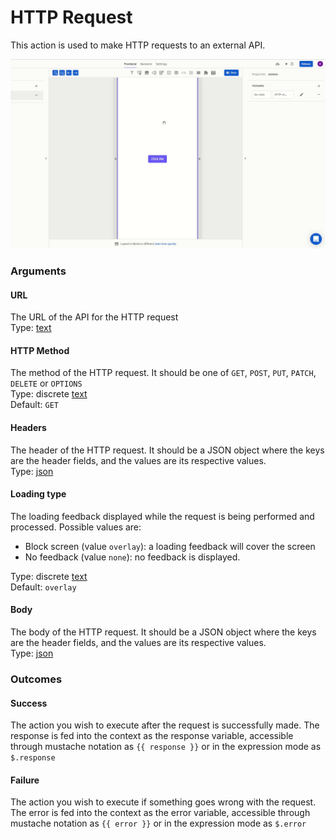 # HTTP Request

This action is used to make HTTP requests to an external API.

![](../../../../.gitbook/assets/httprequest.gif)

### Arguments

#### URL

The URL of the API for the HTTP request  
Type: [text](https://docs.abstra.app/docs/projects/front-end/arguments/argument-types#text)

#### HTTP Method

The method of the HTTP request. It should be one of  `GET`, `POST`, `PUT`, `PATCH`, `DELETE` or `OPTIONS`  
Type: discrete [text](https://docs.abstra.app/docs/projects/front-end/arguments/argument-types#text)  
Default: `GET`

#### Headers

The header of the HTTP request. It should be a JSON object where the keys are the header fields, and the values are its respective values.  
Type: [json](https://docs.abstra.app/docs/projects/front-end/arguments/argument-types#json)

#### Loading type

The loading feedback displayed while the request is being performed and processed. Possible values are:

* Block screen \(value `overlay`\): a loading feedback will cover the screen
* No feedback \(value `none`\): no feedback is displayed.

Type: discrete [text](https://docs.abstra.app/docs/projects/front-end/arguments/argument-types#text)  
Default: `overlay`

#### Body

The body of the HTTP request. It should be a JSON object where the keys are the header fields, and the values are its respective values.  
Type: [json](https://docs.abstra.app/docs/projects/front-end/arguments/argument-types#json)

### Outcomes

#### Success

The action you wish to execute after the request is successfully made.  The response is fed into the context as the response variable, accessible through mustache notation as `{{ response }}` or in the expression mode as `$.response`

#### Failure

The action you wish to execute if something goes wrong with the request. The error is fed into the context as the error variable, accessible through mustache notation as `{{ error }}` or in the expression mode as `$.error`

